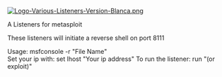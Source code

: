 [![Logo-Various-Listeners-Version-Blanca.png](https://i.postimg.cc/htyP2PnY/Logo-Various-Listeners-Version-Blanca.png)](https://postimg.cc/0zSsQvbG)

A Listeners for metasploit

These listeners will initiate a reverse shell on port 8111

Usage: msfconsole -r "File Name"      
Set your ip with: set lhost "Your ip address"
To run the listener: run "(or exploit)"
